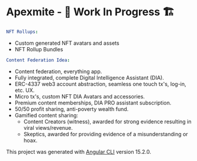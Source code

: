 # Apexmite - 🚧 Work In Progress 🏗

```yml
NFT Rollups:
```

- Custom generated NFT avatars and assets
- NFT Rollup Bundles

```yml
Content Federation Idea:
```

- Content federation, everything app.
- Fully integrated, complete Digital Intelligence Assistant (DIA).
- ERC-4337 web3 account abstraction, seamless one touch tx's, log-in, etc. UX.
- Micro tx's, custom NFT DIA Avatars and accessories.
- Premium content memberships, DIA PRO assistant subscription.
- 50/50 profit sharing, anti-poverty wealth fund.
- Gamified content sharing:
  - Content Creators (witness), awarded for strong evidence resulting in viral views/revenue.
  - Skeptics, awarded for providing evidence of a misunderstanding or hoax.

This project was generated with [Angular CLI](https://github.com/angular/angular-cli) version 15.2.0.
